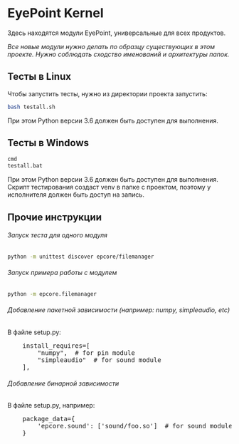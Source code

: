 # EyePoint Kernel 
Здесь находятся модули EyePoint, универсальные для всех продуктов.

_Все новые модули нужно делать по образцу существующих в этом проекте. Нужно соблюдать сходство именований и архитектуры папок._

## Тесты в Linux
Чтобы запустить тесты, нужно из директории проекта запустить:
```bash
bash testall.sh
```
При этом Python версии 3.6 должен быть доступен для выполнения.

## Тесты в Windows

```bash
cmd
testall.bat
```
При этом Python версии 3.6 должен быть доступен для выполнения. Скрипт тестирования создаст venv в папке с проектом, поэтому у исполнителя должен быть доступ на запись.

## Прочие инструкции

###### Запуск теста для одного модуля
```bash
python -m unittest discover epcore/filemanager
```

###### Запуск примера работы с модулем
```bash
python -m epcore.filemanager
```

###### Добавление пакетной зависимости (например: numpy, simpleaudio, etc) 

В файле setup.py:
<pre>
    install_requires=[
        "numpy",  # for pin module
        "simpleaudio"  # for sound module
    ],
</pre>

###### Добавление бинарной зависимости
В файле setup.py, например:
<pre>
    package_data={
        'epcore.sound': ['sound/foo.so']  # for sound module
    }
</pre>
